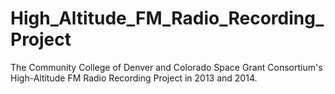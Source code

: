 # High_Altitude_FM_Radio_Recording_Project
The Community College of Denver and Colorado Space Grant Consortium's High-Altitude FM Radio Recording Project in 2013 and 2014.
